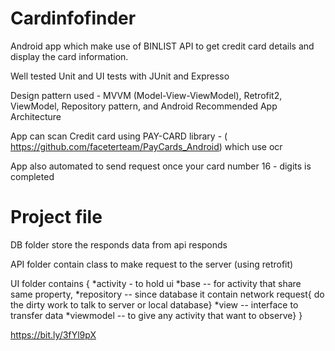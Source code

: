 # Cardinfofinder
Android app which make use of BINLIST API to get credit card details and display the card information.

Well tested Unit and UI tests with JUnit and Expresso

Design pattern used - MVVM (Model-View-ViewModel), Retrofit2, ViewModel, Repository pattern, and Android Recommended App Architecture

App can scan Credit card using PAY-CARD library - ( https://github.com/faceterteam/PayCards_Android) which use ocr

App also automated to send request once your card number 16 - digits is completed

# Project file
DB folder store the responds data from api responds

API folder contain class to make request to the server (using retrofit)

UI folder contains { *activity - to hold ui *base -- for activity that share same property, *repository -- since database it contain network request{ do the dirty work to talk to server or local database} *view -- interface to transfer data *viewmodel -- to give any activity that want to observe} }

https://bit.ly/3fYl9pX
